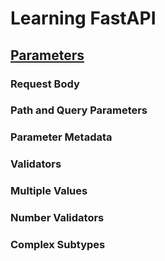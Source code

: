 # Learning FastAPI

## <ins>Parameters</ins>
### Request Body

### Path and Query Parameters

### Parameter Metadata

### Validators

### Multiple Values

### Number Validators

### Complex Subtypes

